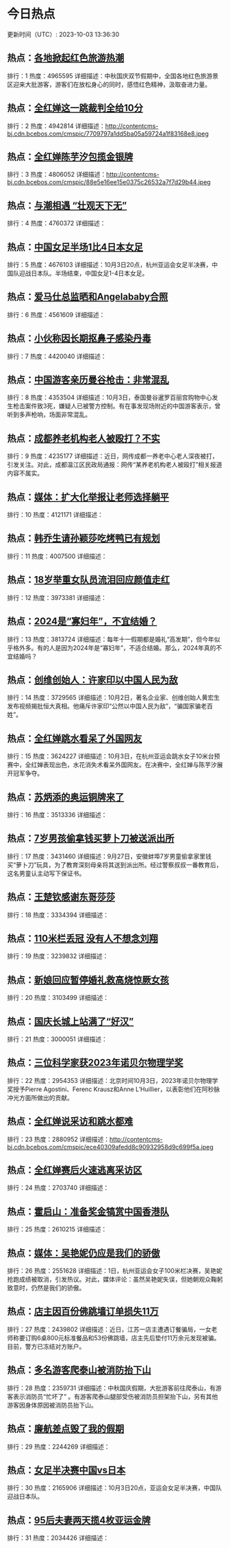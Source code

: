 # 今日热点

更新时间（UTC）: 2023-10-03 13:36:30

## 热点：[各地掀起红色旅游热潮](https://cn.bing.com/search?q=各地掀起红色旅游热潮)
排行：1
热度：4965595
详细描述：中秋国庆双节假期中，全国各地红色旅游景区迎来大批游客，游客们在放松身心的同时，感悟红色精神，汲取奋进力量。

## 热点：[全红婵这一跳裁判全给10分](https://cn.bing.com/search?q=全红婵这一跳裁判全给10分)
排行：2
热度：4942814
详细描述：http://contentcms-bj.cdn.bcebos.com/cmspic/7709797a1dd5ba05a59724a1f83168e8.jpeg

## 热点：[全红婵陈芋汐包揽金银牌](https://cn.bing.com/search?q=全红婵陈芋汐包揽金银牌)
排行：3
热度：4806052
详细描述：http://contentcms-bj.cdn.bcebos.com/cmspic/88e5e16ee15e0375c26532a7f7d29b44.jpeg

## 热点：[与潮相遇 “壮观天下无”](https://cn.bing.com/search?q=与潮相遇“壮观天下无”)
排行：4
热度：4760372
详细描述：

## 热点：[中国女足半场1比4日本女足](https://cn.bing.com/search?q=中国女足半场1比4日本女足)
排行：5
热度：4676103
详细描述：10月3日20点，杭州亚运会女足半决赛，中国队迎战日本队。半场结束，中国女足1-4日本女足。

## 热点：[爱马仕总监晒和Angelababy合照](https://cn.bing.com/search?q=爱马仕总监晒和Angelababy合照)
排行：6
热度：4561609
详细描述：

## 热点：[小伙称因长期抠鼻子感染丹毒](https://cn.bing.com/search?q=小伙称因长期抠鼻子感染丹毒)
排行：7
热度：4420040
详细描述：

## 热点：[中国游客亲历曼谷枪击：非常混乱](https://cn.bing.com/search?q=中国游客亲历曼谷枪击：非常混乱)
排行：8
热度：4353504
详细描述：10月3日，泰国曼谷暹罗百丽宫购物中心发生枪击案件致3死，嫌疑人已被警方控制。有在事发现场附近的中国游客表示，曾听到多声枪响，场面非常混乱。

## 热点：[成都养老机构老人被殴打？不实](https://cn.bing.com/search?q=成都养老机构老人被殴打？不实)
排行：9
热度：4235177
详细描述：近日，网传成都一养老中心老人深夜被打，引发关注。对此，成都温江区民政局通报：网传“某养老机构老人被殴打”相关报道内容不属实。

## 热点：[媒体：扩大化举报让老师选择躺平](https://cn.bing.com/search?q=媒体：扩大化举报让老师选择躺平)
排行：10
热度：4121171
详细描述：

## 热点：[韩乔生请孙颖莎吃烤鸭已有规划](https://cn.bing.com/search?q=韩乔生请孙颖莎吃烤鸭已有规划)
排行：11
热度：4007500
详细描述：

## 热点：[18岁举重女队员流泪回应颜值走红](https://cn.bing.com/search?q=18岁举重女队员流泪回应颜值走红)
排行：12
热度：3973381
详细描述：

## 热点：[2024是“寡妇年”，不宜结婚？](https://cn.bing.com/search?q=2024是“寡妇年”，不宜结婚？)
排行：13
热度：3813724
详细描述：每年十一假期都是婚礼“高发期”，但今年似乎格外多。有的人是因为2024年是“寡妇年”，不适合结婚。那么，2024年真的不宜结婚吗？

## 热点：[创维创始人：许家印以中国人民为敌](https://cn.bing.com/search?q=创维创始人：许家印以中国人民为敌)
排行：14
热度：3729565
详细描述：10月2日，著名企业家、创维创始人黄宏生发布视频揭批恒大真相。他痛斥许家印“公然以中国人民为敌”，“骗国家骗老百姓”。

## 热点：[全红婵跳水看呆了外国网友](https://cn.bing.com/search?q=全红婵跳水看呆了外国网友)
排行：15
热度：3624227
详细描述：10月3日，在杭州亚运会跳水女子10米台预赛中，全红婵表现出色，水花消失术看呆外国网友。在决赛中，全红婵与陈芋汐展开冠军争夺。

## 热点：[苏炳添的奥运铜牌来了](https://cn.bing.com/search?q=苏炳添的奥运铜牌来了)
排行：16
热度：3513336
详细描述：

## 热点：[7岁男孩偷拿钱买萝卜刀被送派出所](https://cn.bing.com/search?q=7岁男孩偷拿钱买萝卜刀被送派出所)
排行：17
热度：3431460
详细描述：9月27日，安徽蚌埠7岁男童偷拿家里钱买“萝卜刀”玩具，为了教育深刻母亲将其送到派出所。经过警察叔叔一番教育后，这名男童认主动写下保证书。

## 热点：[王楚钦感谢东哥莎莎](https://cn.bing.com/search?q=王楚钦感谢东哥莎莎)
排行：18
热度：3334394
详细描述：

## 热点：[110米栏丢冠 没有人不想念刘翔](https://cn.bing.com/search?q=110米栏丢冠没有人不想念刘翔)
排行：19
热度：3239832
详细描述：

## 热点：[新娘回应暂停婚礼救高烧惊厥女孩](https://cn.bing.com/search?q=新娘回应暂停婚礼救高烧惊厥女孩)
排行：20
热度：3103499
详细描述：

## 热点：[国庆长城上站满了“好汉”](https://cn.bing.com/search?q=国庆长城上站满了“好汉”)
排行：21
热度：3000051
详细描述：

## 热点：[三位科学家获2023年诺贝尔物理学奖](https://cn.bing.com/search?q=三位科学家获2023年诺贝尔物理学奖)
排行：22
热度：2954353
详细描述：北京时间10月3日，2023年诺贝尔物理学奖授予Pierre Agostini、Ferenc Krausz和Anne L’Huillier，以表彰他们在阿秒脉冲光方面所做出的贡献。

## 热点：[全红婵说采访和跳水都难](https://cn.bing.com/search?q=全红婵说采访和跳水都难)
排行：23
热度：2880952
详细描述：http://contentcms-bj.cdn.bcebos.com/cmspic/ece40309afedd8c90932958d9c699f5a.jpeg

## 热点：[全红婵赛后火速逃离采访区](https://cn.bing.com/search?q=全红婵赛后火速逃离采访区)
排行：24
热度：2703740
详细描述：

## 热点：[霍启山：准备奖金犒赏中国香港队](https://cn.bing.com/search?q=霍启山：准备奖金犒赏中国香港队)
排行：25
热度：2610215
详细描述：

## 热点：[媒体：吴艳妮仍应是我们的骄傲](https://cn.bing.com/search?q=媒体：吴艳妮仍应是我们的骄傲)
排行：26
热度：2551628
详细描述：1日，杭州亚运会女子100米栏决赛，吴艳妮抢跑成绩被取消，引发热议。对此，媒体评论：虽然吴艳妮失误，但她朝观众鞠躬致意时，仍然是我们的骄傲。

## 热点：[店主因百份佛跳墙订单损失11万](https://cn.bing.com/search?q=店主因百份佛跳墙订单损失11万)
排行：27
热度：2439802
详细描述：近日，江苏一店主遭遇订餐骗局，一女老师称要订购6桌800元标准餐品和53份佛跳墙，店主先后垫付11万余元发现被骗。目前，警方已冻结对方账户。

## 热点：[多名游客爬泰山被消防抬下山](https://cn.bing.com/search?q=多名游客爬泰山被消防抬下山)
排行：28
热度：2359731
详细描述：中秋国庆假期，大批游客前往爬泰山，有游客表示消防员“忙坏了” 。有游客爬泰山腿部受伤被消防员担架抬下山，另有其他游客因身体原因被消防员抬下山。 

## 热点：[廉航差点毁了我的假期](https://cn.bing.com/search?q=廉航差点毁了我的假期)
排行：29
热度：2244269
详细描述：

## 热点：[女足半决赛中国vs日本](https://cn.bing.com/search?q=女足半决赛中国vs日本)
排行：30
热度：2165906
详细描述：10月3日20点，亚运会女足半决赛，中国队迎战日本队。

## 热点：[95后夫妻两天揽4枚亚运金牌](https://cn.bing.com/search?q=95后夫妻两天揽4枚亚运金牌)
排行：31
热度：2034426
详细描述：

